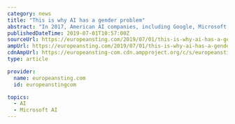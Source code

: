 ```yaml
---
category: news
title: "This is why AI has a gender problem"
abstract: "In 2017, American AI companies, including Google, Microsoft, Facebook, and Amazon, started the Partnership on AI to Benefit People and the Society. This Partnership has since grown to 80 partners from 13 countries, including China’s Baidu. Over 50% of ..."
publishedDateTime: 2019-07-01T10:57:00Z
sourceUrl: https://europeansting.com/2019/07/01/this-is-why-ai-has-a-gender-problem/
ampUrl: https://europeansting.com/2019/07/01/this-is-why-ai-has-a-gender-problem/amp/
cdnAmpUrl: https://europeansting-com.cdn.ampproject.org/c/s/europeansting.com/2019/07/01/this-is-why-ai-has-a-gender-problem/amp/
type: article

provider:
  name: europeansting.com
  id: europeanstingcom

topics:
  - AI
  - Microsoft AI
---
```

